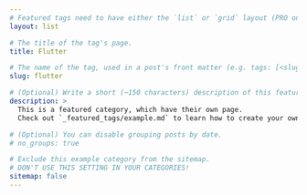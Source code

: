 ```yaml
---
# Featured tags need to have either the `list` or `grid` layout (PRO only).
layout: list

# The title of the tag's page.
title: Flutter

# The name of the tag, used in a post's front matter (e.g. tags: [<slug>]).
slug: flutter

# (Optional) Write a short (~150 characters) description of this featured tag.
description: >
  This is a featured category, which have their own page.
  Check out `_featured_tags/example.md` to learn how to create your own.

# (Optional) You can disable grouping posts by date.
# no_groups: true

# Exclude this example category from the sitemap.
# DON'T USE THIS SETTING IN YOUR CATEGORIES!
sitemap: false
---
```

